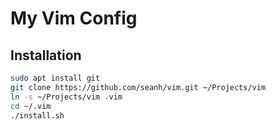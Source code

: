 My Vim Config
=============

Installation
------------

```bash
sudo apt install git
git clone https://github.com/seanh/vim.git ~/Projects/vim
ln -s ~/Projects/vim .vim
cd ~/.vim
./install.sh
```

